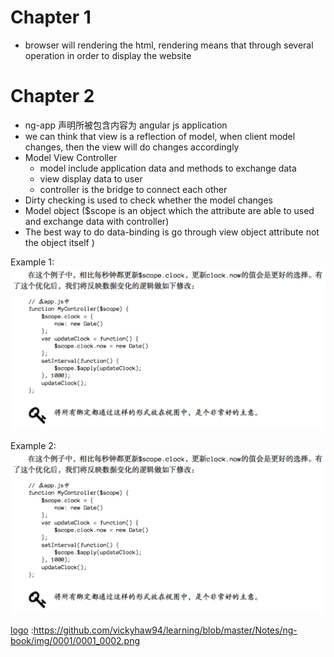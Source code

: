 # Chapter 1
- browser will rendering the html, rendering means that through several operation in order to display the website

# Chapter 2
- ng-app 声明所被包含内容为 angular js application
- we can think that view is a reflection of model, when client model changes, then the view will do changes accordingly 
- Model View Controller 
    - model include application data and methods to exchange data
    - view display data to user
    - controller is the bridge to connect each other
- Dirty checking is used to check whether the model changes
- Model object ($scope is an object which the attribute are able to used and exchange data with controller)
- The best way to do data-binding is go through view object attribute not the object itself )

Example 1:
![alt text][logo]

[logo]:https://github.com/vickyhaw94/learning/blob/master/Notes/ng-book/img/0001/0001_0001.png

Example 2:
![alt text][logo]

[logo]
:https://github.com/vickyhaw94/learning/blob/master/Notes/ng-book/img/0001/0001_0002.png 


